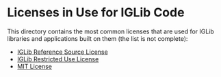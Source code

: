 
# Licenses in Use for IGLib Code

This directory contains the most common licenses that are used for IGLib libraries and applications built on them (the list is not complete):

* [IGLib Reference Source License](./LICENSE_IGLibReferenceSource.md)
* [IGLib Restricted Use License](./LICENSE_IGLibRestrictedUse.md)
* [MIT License](./LICENSE_MIT.md)

